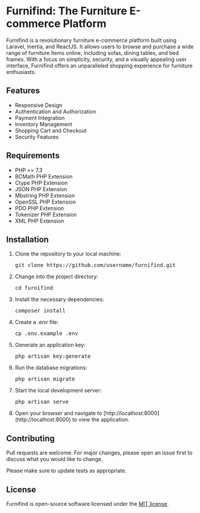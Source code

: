 <body>
    <h1>Furnifind: The Furniture E-commerce Platform</h1>
    <p>Furnifind is a revolutionary furniture e-commerce platform built using Laravel, Inertia, and ReactJS. It allows users to browse and purchase a wide range of furniture items online, including sofas, dining tables, and bed frames. With a focus on simplicity, security, and a visually appealing user interface, Furnifind offers an unparalleled shopping experience for furniture enthusiasts.</p>
    <h2>Features</h2>
    <ul>
        <li>Responsive Design</li>
        <li>Authentication and Authorization</li>
        <li>Payment Integration</li>
        <li>Inventory Management</li>
        <li>Shopping Cart and Checkout</li>
        <li>Security Features</li>
    </ul>
    <h2>Requirements</h2>
    <ul>
        <li>PHP >= 7.3</li>
        <li>BCMath PHP Extension</li>
        <li>Ctype PHP Extension</li>
        <li>JSON PHP Extension</li>
        <li>Mbstring PHP Extension</li>
        <li>OpenSSL PHP Extension</li>
        <li>PDO PHP Extension</li>
        <li>Tokenizer PHP Extension</li>
        <li>XML PHP Extension</li>
    </ul>
    <h2>Installation</h2>
    <ol>
        <li>Clone the repository to your local machine:
            <pre>git clone https://github.com/username/furnifind.git</pre>
        </li>
        <li>Change into the project directory:
            <pre>cd furnifind</pre>
        </li>
        <li>Install the necessary dependencies:
            <pre>composer install</pre>
        </li>
        <li>Create a .env file:
            <pre>cp .env.example .env</pre>
        </li>
        <li>Generate an application key:
            <pre>php artisan key:generate</pre>
        </li>
        <li>Run the database migrations:
            <pre>php artisan migrate</pre>
        </li>
        <li>Start the local development server:
            <pre>php artisan serve</pre>
        </li>
        <li>Open your browser and navigate to [http://localhost:8000](http://localhost:8000) to view the application.</li>
    </ol>
    <h2>Contributing</h2>
    <p>Pull requests are welcome. For major changes, please open an issue first to discuss what you would like to change.</p>
    <p>Please make sure to update tests as appropriate.</p>
    <h2>License</h2>
    <p>Furnifind is open-source software licensed under the <a href="https://opensource.org/licenses/MIT">MIT license</a>.</p>
</body>
</html>
